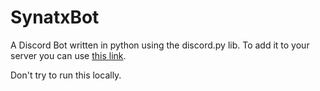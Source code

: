 # SynatxBot
A Discord Bot written in python using the discord.py lib. To add it to your server you can use [this link](https://discord.com/api/oauth2/authorize?client_id=744552627878232085&permissions=8&scope=bot%20applications.commands).

Don't try to run this locally.
